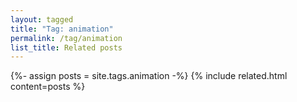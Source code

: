 ```yaml
---
layout: tagged
title: "Tag: animation"
permalink: /tag/animation
list_title: Related posts
---
```


{%- assign posts = site.tags.animation -%}
{% include related.html content=posts %}

